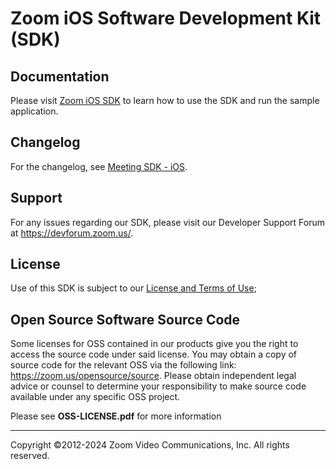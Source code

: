 # Zoom iOS Software Development Kit (SDK)

## Documentation
Please visit [Zoom iOS SDK](https://developers.zoom.us/docs/meeting-sdk/) to learn how to use the SDK and run the sample application.

## Changelog

For the changelog, see [Meeting SDK - iOS](https://devsupport.zoom.us/hc/en-us/sections/9481888523917-iOS).

## Support

For any issues regarding our SDK, please visit our Developer Support Forum at https://devforum.zoom.us/.

## License

Use of this SDK is subject to our [License and Terms of Use](https://explore.zoom.us/docs/en-us/zoom_api_license_and_tou.html);

## Open Source Software Source Code

Some licenses for OSS contained in our products give you the right to access the source code under said license. You may obtain a copy of source code for the relevant OSS via the following link: https://zoom.us/opensource/source. Please obtain independent legal advice or counsel to determine your responsibility to make source code available under any specific OSS project.

Please see **OSS-LICENSE.pdf** for more information  

---
Copyright ©2012-2024 Zoom Video Communications, Inc. All rights reserved.
